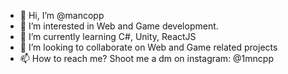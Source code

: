 - 👋 Hi, I’m @mancopp
- 👀 I’m interested in Web and Game development.
- 🌱 I’m currently learning C#, Unity, ReactJS
- 💞️ I’m looking to collaborate on Web and Game related projects
- 📫 How to reach me? Shoot me a dm on instagram: @1mncpp

<!---
mancopp/mancopp is a ✨ special ✨ repository because its `README.md` (this file) appears on your GitHub profile.
You can click the Preview link to take a look at your changes.
--->
